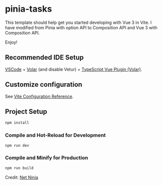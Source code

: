 # pinia-tasks

This template should help get you started developing with Vue 3 in Vite. I have modified from Pinia with option API to Composition API and Vue 3 with Composition API.

Enjoy!

## Recommended IDE Setup

[VSCode](https://code.visualstudio.com/) + [Volar](https://marketplace.visualstudio.com/items?itemName=Vue.volar) (and disable Vetur) + [TypeScript Vue Plugin (Volar)](https://marketplace.visualstudio.com/items?itemName=Vue.vscode-typescript-vue-plugin).

## Customize configuration

See [Vite Configuration Reference](https://vitejs.dev/config/).

## Project Setup

```sh
npm install
```

### Compile and Hot-Reload for Development

```sh
npm run dev
```

### Compile and Minify for Production

```sh
npm run build
```
Credit: [Net Ninja](https://youtu.be/u0B9dysw29A?si=NZyKwXwOLxOpfP4f)